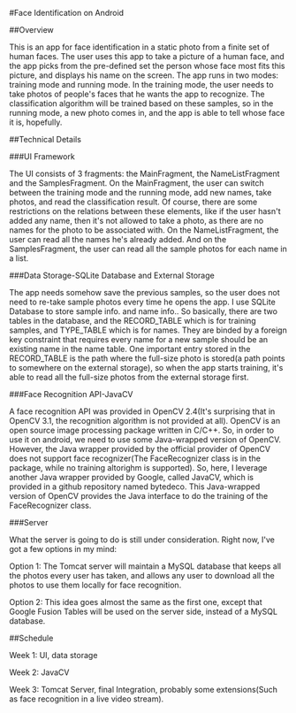 #Face Identification on Android

##Overview

This is an app for face identification in a static photo from a finite set of human faces. The user uses this app to take a picture of a human face, and the app picks from the pre-defined set the person whose face most fits this picture, and displays his name on the screen. The app runs in two modes: training mode and running mode. In the training mode, the user needs to take photos of people's faces that he wants the app to recognize. The classification algorithm will be trained based on these samples, so in the running mode, a new photo comes in, and the app is able to tell whose face it is, hopefully.

##Technical Details

###UI Framework

The UI consists of 3 fragments: the MainFragment, the NameListFragment and the SamplesFragment. On the MainFragment, the user can switch between the training mode and the running mode, add new names, take photos, and read the classification result. Of course, there are some restrictions on the relations between these elements, like if the user hasn't added any name, then it's not allowed to take a photo, as there are no names for the photo to be associated with. On the NameListFragment, the user can read all the names he's already added. And on the SamplesFragment, the user can read all the sample photos for each name in a list.

###Data Storage-SQLite Database and External Storage

The app needs somehow save the previous samples, so the user does not need to re-take sample photos every time he opens the app. I use SQLite Database to store sample info. and name info.. So basically, there are two tables in the database, and the RECORD_TABLE which is for training samples, and TYPE_TABLE which is for names. They are binded by a foreign key constraint that requires every name for a new sample should be an existing name in the name table. One important entry stored in the RECORD_TABLE is the path where the full-size photo is stored(a path points to somewhere on the external storage), so when the app starts training, it's able to read all the full-size photos from the external storage first.

###Face Recognition API-JavaCV

A face recognition API was provided in OpenCV 2.4(It's surprising that in OpenCV 3.1, the recognition algorithm is not provided at all). OpenCV is an open source image processing package written in C/C++. So, in order to use it on android, we need to use some Java-wrapped version of OpenCV. However, the Java wrapper provided by the official provider of OpenCV does not support face recognizer(The FaceRecognizer class is in the package, while no training altorighm is supported). So, here, I leverage another Java wrapper provided by Google, called JavaCV, which is provided in a github repository named bytedeco. This Java-wrapped version of OpenCV provides the Java interface to do the training of the FaceRecognizer class.

###Server

What the server is going to do is still under consideration. Right now, I've got a few options in my mind:

Option 1: The Tomcat server will maintain a MySQL database that keeps all the photos every user has taken, and allows any user to 
download all the photos to use them locally for face recognition.

Option 2: This idea goes almost the same as the first one, except that Google Fusion Tables will be used on the server side, instead of a MySQL database.

##Schedule

Week 1: UI, data storage

Week 2: JavaCV

Week 3: Tomcat Server, final Integration, probably some extensions(Such as face recognition in a live video stream).
